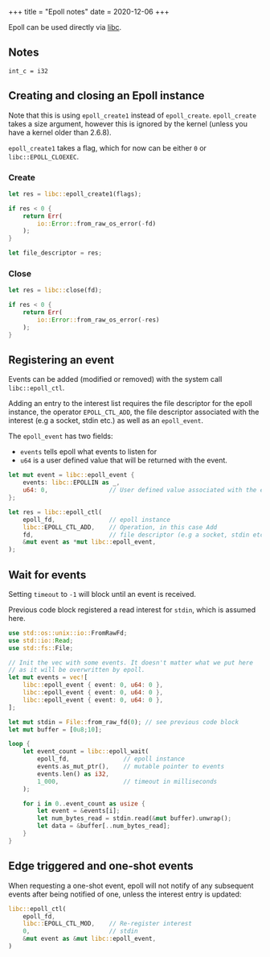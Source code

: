 +++
title = "Epoll notes"
date = 2020-12-06
+++

Epoll can be used directly via [libc](https://crates.io/crates/libc).

## Notes

`int_c = i32`

## Creating and closing an Epoll instance

Note that this is using `epoll_create1` instead of `epoll_create`.
`epoll_create` takes a size argument, however this is ignored by the kernel
(unless you have a kernel older than 2.6.8).

`epoll_create1` takes a flag, which for now can be either `0` or
`libc::EPOLL_CLOEXEC`.

### Create

```rust
let res = libc::epoll_create1(flags);

if res < 0 {
    return Err(
        io::Error::from_raw_os_error(-fd)
    );
}

let file_descriptor = res;
```

### Close

```rust
let res = libc::close(fd);

if res < 0 {
    return Err(
        io::Error::from_raw_os_error(-res)
    );
}
```

## Registering an event

Events can be added (modified or removed) with the system call
`libc::epoll_ctl`.

Adding an entry to the interest list requires the file descriptor for the epoll
instance, the operator `EPOLL_CTL_ADD`, the file descriptor associated with the
interest (e.g a socket, stdin etc.) as well as an `epoll_event`.

The `epoll_event` has two fields:

* `events` tells epoll what events to listen for
* `u64` is a user defined value that will be returned with the event.

```rust
let mut event = libc::epoll_event {
    events: libc::EPOLLIN as _,
    u64: 0,                 // User defined value associated with the entry
};

let res = libc::epoll_ctl(
    epoll_fd,               // epoll instance
    libc::EPOLL_CTL_ADD,    // Operation, in this case Add
    fd,                     // file descriptor (e.g a socket, stdin etc.)
    &mut event as *mut libc::epoll_event,
);
```

## Wait for events

Setting `timeout` to `-1` will block until an event is received.

Previous code block registered a read interest for `stdin`, which is assumed
here.

```rust
use std::os::unix::io::FromRawFd;
use std::io::Read;
use std::fs::File;

// Init the vec with some events. It doesn't matter what we put here
// as it will be overwritten by epoll.
let mut events = vec![
    libc::epoll_event { event: 0, u64: 0 },
    libc::epoll_event { event: 0, u64: 0 },
    libc::epoll_event { event: 0, u64: 0 },
];

let mut stdin = File::from_raw_fd(0); // see previous code block
let mut buffer = [0u8;10];

loop {
    let event_count = libc::epoll_wait(
        epoll_fd,               // epoll instance
        events.as_mut_ptr(),    // mutable pointer to events
        events.len() as i32,
        1_000,                  // timeout in milliseconds
    );

    for i in 0..event_count as usize {
        let event = &events[i];
        let num_bytes_read = stdin.read(&mut buffer).unwrap();
        let data = &buffer[..num_bytes_read];
    }
}
```

## Edge triggered and one-shot events

When requesting a one-shot event, epoll will not notify of any subsequent
events after being notified of one, unless the interest entry is updated:

```rust
libc::epoll_ctl(
    epoll_fd,
    libc::EPOLL_CTL_MOD,    // Re-register interest
    0,                      // stdin
    &mut event as &mut libc::epoll_event,
)
```
